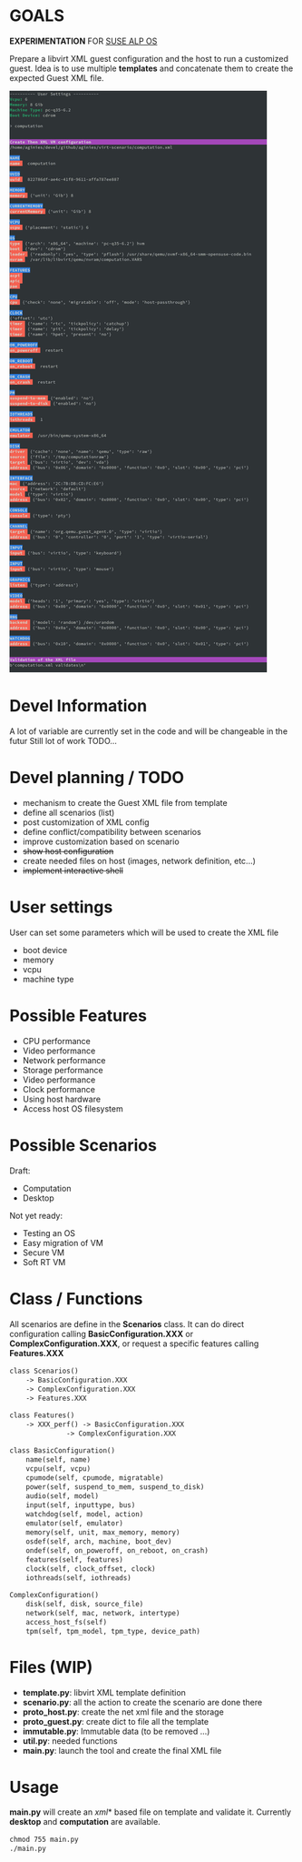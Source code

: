 # GOALS

**EXPERIMENTATION** FOR [SUSE ALP OS](https://documentation.suse.com/alp/all/)

Prepare a libvirt XML guest configuration and the host to run a customized guest.
Idea is to use multiple **templates** and concatenate them to create the
expected Guest XML file.

![image](https://github.com/aginies/virt-scenario/blob/92e9ddd44fe91f624f4abe0c4841f7a0174a1c3e/virt-scenario.jpg)

# Devel Information

A lot of variable are currently set in the code and will be changeable in the futur
Still lot of work TODO...

# Devel planning / TODO

* mechanism to create the Guest XML file from template
* define all scenarios (list)
* post customization of XML config
* define conflict/compatibility between scenarios
* improve customization based on scenario
* ~~show host configuration~~
* create needed files on host (images, network definition, etc...)
* ~~implement interactive shell~~

# User settings

User can set some parameters which will be used to create the XML file
* boot device
* memory
* vcpu
* machine type

# Possible Features

* CPU performance
* Video performance
* Network performance
* Storage performance
* Video performance
* Clock performance
* Using host hardware
* Access host OS filesystem

# Possible Scenarios

Draft:
* Computation
* Desktop

Not yet ready:
* Testing an OS
* Easy migration of VM
* Secure VM
* Soft RT VM

# Class / Functions

All scenarios are define in the **Scenarios** class. It can do direct
configuration calling **BasicConfiguration.XXX** or **ComplexConfiguration.XXX**,
or request a specific features calling **Features.XXX**

```
class Scenarios()
	-> BasicConfiguration.XXX
	-> ComplexConfiguration.XXX
	-> Features.XXX
```

```
class Features()
	-> XXX_perf() -> BasicConfiguration.XXX
		      -> ComplexConfiguration.XXX
```

```
class BasicConfiguration()
	name(self, name)
	vcpu(self, vcpu)
	cpumode(self, cpumode, migratable)
	power(self, suspend_to_mem, suspend_to_disk)
	audio(self, model)
	input(self, inputtype, bus)
	watchdog(self, model, action)
	emulator(self, emulator)
	memory(self, unit, max_memory, memory)
	osdef(self, arch, machine, boot_dev)
	ondef(self, on_poweroff, on_reboot, on_crash)
	features(self, features)
	clock(self, clock_offset, clock)
	iothreads(self, iothreads)
```

```
ComplexConfiguration()
	disk(self, disk, source_file)
	network(self, mac, network, intertype)
	access_host_fs(self)
	tpm(self, tpm_model, tpm_type, device_path)
```

# Files (WIP)

* **template.py**: libvirt XML template definition
* **scenario.py**: all the action to create the scenario are done there
* **proto_host.py**: create the net xml file and the storage
* **proto_guest.py**: create dict to file all the template
* **immutable.py**: Immutable data (to be removed ...)
* **util.py**: needed functions
* **main.py**: launch the tool and create the final XML file

# Usage

**main.py** will create an *xml** based file on template and validate it.
Currently **desktop** and **computation** are available.

```
chmod 755 main.py
./main.py
```
